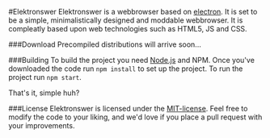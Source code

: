 #Elektronswer
Elektronswer is a webbrowser based on [electron](http://electron.atom.io). It is set to be a simple, minimalistically designed and moddable webbrowser. It is compleatly based upon web technologies such as HTML5, JS and CSS.

###Download
Precompiled distributions will arrive soon...

###Building
To build the project you need [Node.js](http://www.nodejs.org) and NPM.
Once you've downloaded the code run `npm install` to set up the project. To run the project run `npm start`.

That's it, simple huh?

###License
Elektronswer is licensed under the [MIT-license](https://github.com/solvillan/elektronswer/blob/master/LICENSE). Feel free to modify the code to your liking, and we'd love if you place a pull request with your improvements.
